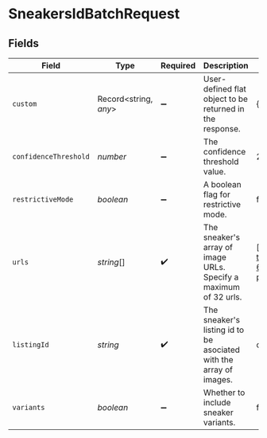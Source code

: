 # SneakersIdBatchRequest


## Fields

| Field                                                                                                                                                                                                                                                                                                     | Type                                                                                                                                                                                                                                                                                                      | Required                                                                                                                                                                                                                                                                                                  | Description                                                                                                                                                                                                                                                                                               | Example                                                                                                                                                                                                                                                                                                   |
| --------------------------------------------------------------------------------------------------------------------------------------------------------------------------------------------------------------------------------------------------------------------------------------------------------- | --------------------------------------------------------------------------------------------------------------------------------------------------------------------------------------------------------------------------------------------------------------------------------------------------------- | --------------------------------------------------------------------------------------------------------------------------------------------------------------------------------------------------------------------------------------------------------------------------------------------------------- | --------------------------------------------------------------------------------------------------------------------------------------------------------------------------------------------------------------------------------------------------------------------------------------------------------- | --------------------------------------------------------------------------------------------------------------------------------------------------------------------------------------------------------------------------------------------------------------------------------------------------------- |
| `custom`                                                                                                                                                                                                                                                                                                  | Record<string, *any*>                                                                                                                                                                                                                                                                                     | :heavy_minus_sign:                                                                                                                                                                                                                                                                                        | User-defined flat object to be returned in the response.                                                                                                                                                                                                                                                  | {"myCustomProp":"Hello!","myCustomValue":10}                                                                                                                                                                                                                                                              |
| `confidenceThreshold`                                                                                                                                                                                                                                                                                     | *number*                                                                                                                                                                                                                                                                                                  | :heavy_minus_sign:                                                                                                                                                                                                                                                                                        | The confidence threshold value.                                                                                                                                                                                                                                                                           | 25                                                                                                                                                                                                                                                                                                        |
| `restrictiveMode`                                                                                                                                                                                                                                                                                         | *boolean*                                                                                                                                                                                                                                                                                                 | :heavy_minus_sign:                                                                                                                                                                                                                                                                                        | A boolean flag for restrictive mode.                                                                                                                                                                                                                                                                      | false                                                                                                                                                                                                                                                                                                     |
| `urls`                                                                                                                                                                                                                                                                                                    | *string*[]                                                                                                                                                                                                                                                                                                | :heavy_check_mark:                                                                                                                                                                                                                                                                                        | The sneaker's array of image URLs. Specify a maximum of 32 urls.                                                                                                                                                                                                                                          | ["https://www.shutterstock.com/shutterstock/photos/647477452/display_1500/stock-photo-urban-teenager-legs-silhouette-wearing-sneakers-647477452.jpg","https://www.shutterstock.com/shutterstock/photos/647477452/display_1500/stock-photo-urban-teenager-legs-silhouette-wearing-sneakers-647477452.jpg"] |
| `listingId`                                                                                                                                                                                                                                                                                               | *string*                                                                                                                                                                                                                                                                                                  | :heavy_check_mark:                                                                                                                                                                                                                                                                                        | The sneaker's listing id to be asociated with the array of images.                                                                                                                                                                                                                                        | cool-sneaker-abc-123                                                                                                                                                                                                                                                                                      |
| `variants`                                                                                                                                                                                                                                                                                                | *boolean*                                                                                                                                                                                                                                                                                                 | :heavy_minus_sign:                                                                                                                                                                                                                                                                                        | Whether to include sneaker variants.                                                                                                                                                                                                                                                                      | false                                                                                                                                                                                                                                                                                                     |